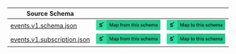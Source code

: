 | Source Schema                                                                                                                                    |                                                                                                                                                                                                                                                                                                            |                                                                                                                                                                                                                                                                                                      |
| ------------------------------------------------------------------------------------------------------------------------------------------------ | ---------------------------------------------------------------------------------------------------------------------------------------------------------------------------------------------------------------------------------------------------------------------------------------------------------- | ---------------------------------------------------------------------------------------------------------------------------------------------------------------------------------------------------------------------------------------------------------------------------------------------------- |
| [events.v1.schema.json](https://raw.githubusercontent.com/Stedi/registry/main/schemas/twilio/twilio_events_v1/events.v1.schema.json)             | [![Map from this schema](/images/MapFromThisSchema.svg)](https://terminal.stedi.com/mappings/import?name=Mapping%20from%20Twilio's%20events.v1.schema%20schema&source_json_schema=https://raw.githubusercontent.com/Stedi/registry/main/schemas/twilio/twilio_events_v1/events.v1.schema.json)             | [![Map to this schema](/images/MapToThisSchema.svg)](https://terminal.stedi.com/mappings/import?name=Mapping%20to%20Twilio's%20events.v1.schema%20schema&target_json_schema=https://raw.githubusercontent.com/Stedi/registry/main/schemas/twilio/twilio_events_v1/events.v1.schema.json)             |
| [events.v1.subscription.json](https://raw.githubusercontent.com/Stedi/registry/main/schemas/twilio/twilio_events_v1/events.v1.subscription.json) | [![Map from this schema](/images/MapFromThisSchema.svg)](https://terminal.stedi.com/mappings/import?name=Mapping%20from%20Twilio's%20events.v1.subscription%20schema&source_json_schema=https://raw.githubusercontent.com/Stedi/registry/main/schemas/twilio/twilio_events_v1/events.v1.subscription.json) | [![Map to this schema](/images/MapToThisSchema.svg)](https://terminal.stedi.com/mappings/import?name=Mapping%20to%20Twilio's%20events.v1.subscription%20schema&target_json_schema=https://raw.githubusercontent.com/Stedi/registry/main/schemas/twilio/twilio_events_v1/events.v1.subscription.json) |